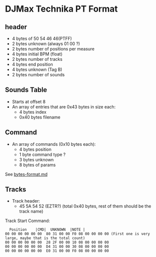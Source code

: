 DJMax Technika PT Format
========================

header
----------------------------
* 4 bytes of 50 54 46 46(PTFF)
* 2 bytes unknown (always 01 00 ?)
* 2 bytes number of positions per measure
* 4 bytes initial BPM (float)
* 2 bytes number of tracks
* 4 bytes end position
* 4 bytes unknown (Tag B)
* 2 bytes number of sounds

Sounds Table
----------------------------
* Starts at offset 8
* An array of entries that are 0x43 bytes in size each:
    * 4 bytes index
    * 0x40 bytes filename


Command
----------------------------
* An array of commands (0x10 bytes each):
    * 4 bytes position
    * 1 byte command type ?
    * 3 bytes unknown
    * 8 bytes of params

See [bytes-format.md](bytes-format.md)

Tracks
------

* Track header:
	* 45 5A 54 52 (EZTR?) (total 0x40 bytes, rest of them should be the track name)


Track Start Command:

```
  Position    |CMD|  UNKNOWN  |NOTE |
00 00 00 00 00 00  80 31 00 00 F0 08 00 00 00 00 (First one is very large, maybe that is the total count)
00 00 00 00 00 00  28 2F 00 00 10 08 00 00 00 00
00 00 00 00 00 00  D4 31 00 00 30 08 00 00 00 00
00 00 00 00 00 00  E0 31 00 00 F0 08 00 00 00 00
```


